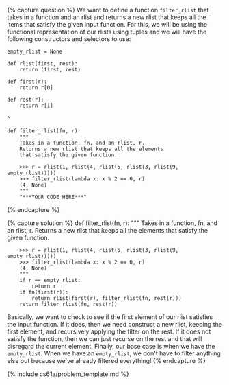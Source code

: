 {% capture question %}
We want to define a function `filter_rlist` that takes in a function and an rlist and returns a new rlist that keeps all the items that satisfy the given input function. For this, we will be using the functional representation of our rlists using tuples and we will have the following constructors and selectors to use:

    empty_rlist = None

    def rlist(first, rest):
        return (first, rest)

    def first(r):
        return r[0]

    def rest(r):
        return r[1]

^
    
    def filter_rlist(fn, r):
        """
        Takes in a function, fn, and an rlist, r.
        Returns a new rlist that keeps all the elements
        that satisfy the given function.

        >>> r = rlist(1, rlist(4, rlist(5, rlist(3, rlist(9, empty_rlist)))))
        >>> filter_rlist(lambda x: x % 2 == 0, r)
        (4, None)
        """
        "***YOUR CODE HERE***"
{% endcapture %}

{% capture solution %}
    def filter_rlist(fn, r):
        """
        Takes in a function, fn, and an rlist, r.
        Returns a new rlist that keeps all the elements
        that satisfy the given function.

        >>> r = rlist(1, rlist(4, rlist(5, rlist(3, rlist(9, empty_rlist)))))
        >>> filter_rlist(lambda x: x % 2 == 0, r)
        (4, None)
        """
        if r == empty_rlist:
            return r
        if fn(first(r)):
            return rlist(first(r), filter_rlist(fn, rest(r)))
        return filter_rlist(fn, rest(r))

Basically, we want to check to see if the first element of our rlist satisfies the input function. If it does, then we need construct a new rlist, keeping the first element, and recursively applying the filter on the rest. If it does not satisfy the function, then we can just recurse on the rest and that will disregard the current element. Finally, our base case is when we have the `empty_rlist`. When we have an `empty_rlist`, we don't have to filter anything else out because we've already filtered everything!
{% endcapture %}

{% include cs61a/problem_template.md %}